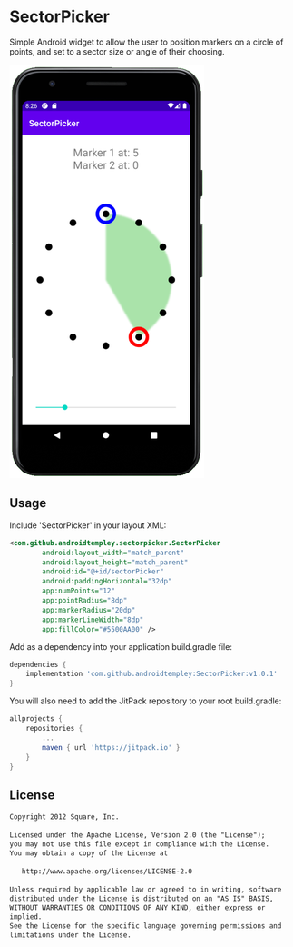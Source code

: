 SectorPicker
===============
Simple Android widget to allow the user to position markers on a circle of points, and set to a sector size or angle of their choosing.

![screenshot](exampleScreenshot.png)

Usage
-----
Include 'SectorPicker' in your layout XML:

```xml
<com.github.androidtempley.sectorpicker.SectorPicker
        android:layout_width="match_parent"
        android:layout_height="match_parent"
        android:id="@+id/sectorPicker"
        android:paddingHorizontal="32dp"
        app:numPoints="12"
        app:pointRadius="8dp"
        app:markerRadius="20dp"
        app:markerLineWidth="8dp"
        app:fillColor="#5500AA00" />
```

Add as a dependency into your application build.gradle file:
```groovy
dependencies {
    implementation 'com.github.androidtempley:SectorPicker:v1.0.1'
}
```

You will also need to add the JitPack repository to your root build.gradle:
```groovy
allprojects {
    repositories {
        ...
        maven { url 'https://jitpack.io' }
	}
}
```

License
-------

    Copyright 2012 Square, Inc.

    Licensed under the Apache License, Version 2.0 (the "License");
    you may not use this file except in compliance with the License.
    You may obtain a copy of the License at

       http://www.apache.org/licenses/LICENSE-2.0

    Unless required by applicable law or agreed to in writing, software
    distributed under the License is distributed on an "AS IS" BASIS,
    WITHOUT WARRANTIES OR CONDITIONS OF ANY KIND, either express or implied.
    See the License for the specific language governing permissions and
    limitations under the License.

